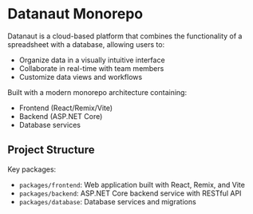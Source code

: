 # Datanaut Monorepo

Datanaut is a cloud-based platform that combines the functionality of a spreadsheet with a database, allowing users to:

- Organize data in a visually intuitive interface
- Collaborate in real-time with team members
- Customize data views and workflows

Built with a modern monorepo architecture containing:

- Frontend (React/Remix/Vite)
- Backend (ASP.NET Core)
- Database services

## Project Structure

Key packages:

- `packages/frontend`: Web application built with React, Remix, and Vite
- `packages/backend`: ASP.NET Core backend service with RESTful API
- `packages/database`: Database services and migrations
